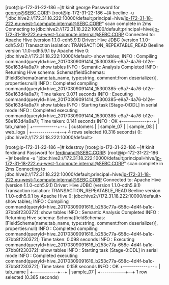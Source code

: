 [root@ip-172-31-22-186 ~]# kinit george
Password for george@SEBC.CORP:
[root@ip-172-31-22-186 ~]# beeline -u "jdbc:hive2://172.31.18.222:10000/default;principal=hive/ip-172-31-18-222.eu-west-1.compute.internal@SEBC.CORP"
scan complete in 2ms
Connecting to jdbc:hive2://172.31.18.222:10000/default;principal=hive/ip-172-31-18-222.eu-west-1.compute.internal@SEBC.CORP
Connected to: Apache Hive (version 1.1.0-cdh5.9.1)
Driver: Hive JDBC (version 1.1.0-cdh5.9.1)
Transaction isolation: TRANSACTION_REPEATABLE_READ
Beeline version 1.1.0-cdh5.9.1 by Apache Hive
0: jdbc:hive2://172.31.18.222:10000/default> show tables;
INFO  : Compiling command(queryId=hive_20170309091414_15300385-e9a7-4a76-b12e-58e163d4a9a7): show tables
INFO  : Semantic Analysis Completed
INFO  : Returning Hive schema: Schema(fieldSchemas:[FieldSchema(name:tab_name, type:string, comment:from deserializer)], properties:null)
INFO  : Completed compiling command(queryId=hive_20170309091414_15300385-e9a7-4a76-b12e-58e163d4a9a7); Time taken: 0.071 seconds
INFO  : Executing command(queryId=hive_20170309091414_15300385-e9a7-4a76-b12e-58e163d4a9a7): show tables
INFO  : Starting task [Stage-0:DDL] in serial mode
INFO  : Completed executing command(queryId=hive_20170309091414_15300385-e9a7-4a76-b12e-58e163d4a9a7); Time taken: 0.141 seconds
INFO  : OK
+------------+--+
|  tab_name  |
+------------+--+
| customers  |
| sample_07  |
| sample_08  |
| web_logs   |
+------------+--+
4 rows selected (0.316 seconds)
0: jdbc:hive2://172.31.18.222:10000/default>





[root@ip-172-31-22-186 ~]# kdestroy
[root@ip-172-31-22-186 ~]# kinit ferdinand
Password for ferdinand@SEBC.CORP:
[root@ip-172-31-22-186 ~]# beeline -u "jdbc:hive2://172.31.18.222:10000/default;principal=hive/ip-172-31-18-222.eu-west-1.compute.internal@SEBC.CORP"
scan complete in 2ms
Connecting to jdbc:hive2://172.31.18.222:10000/default;principal=hive/ip-172-31-18-222.eu-west-1.compute.internal@SEBC.CORP
Connected to: Apache Hive (version 1.1.0-cdh5.9.1)
Driver: Hive JDBC (version 1.1.0-cdh5.9.1)
Transaction isolation: TRANSACTION_REPEATABLE_READ
Beeline version 1.1.0-cdh5.9.1 by Apache Hive
0: jdbc:hive2://172.31.18.222:10000/default> show tables;
INFO  : Compiling command(queryId=hive_20170309091616_b253c77a-658c-4d4f-ba1c-37bb8f230372): show tables
INFO  : Semantic Analysis Completed
INFO  : Returning Hive schema: Schema(fieldSchemas:[FieldSchema(name:tab_name, type:string, comment:from deserializer)], properties:null)
INFO  : Completed compiling command(queryId=hive_20170309091616_b253c77a-658c-4d4f-ba1c-37bb8f230372); Time taken: 0.098 seconds
INFO  : Executing command(queryId=hive_20170309091616_b253c77a-658c-4d4f-ba1c-37bb8f230372): show tables
INFO  : Starting task [Stage-0:DDL] in serial mode
INFO  : Completed executing command(queryId=hive_20170309091616_b253c77a-658c-4d4f-ba1c-37bb8f230372); Time taken: 0.158 seconds
INFO  : OK
+------------+--+
|  tab_name  |
+------------+--+
| sample_07  |
+------------+--+
1 row selected (0.365 seconds)

